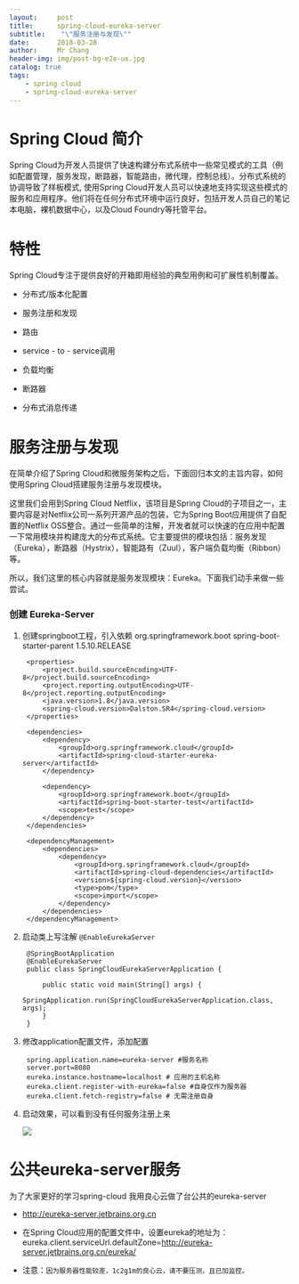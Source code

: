 ```yaml
---
layout:     post
title:     	spring-cloud-eureka-server
subtitle:    "\"服务注册与发现\""
date:       2018-03-28
author:     Mr Chang
header-img: img/post-bg-e2e-ux.jpg
catalog: true
tags:
    - spring cloud
    - spring-cloud-eureka-server  
---
```



# Spring Cloud 简介

Spring Cloud为开发人员提供了快速构建分布式系统中一些常见模式的工具（例如配置管理，服务发现，断路器，智能路由，微代理，控制总线）。分布式系统的协调导致了样板模式, 使用Spring Cloud开发人员可以快速地支持实现这些模式的服务和应用程序。他们将在任何分布式环境中运行良好，包括开发人员自己的笔记本电脑，裸机数据中心，以及Cloud Foundry等托管平台。


# 特性

Spring Cloud专注于提供良好的开箱即用经验的典型用例和可扩展性机制覆盖。

* 分布式/版本化配置

* 服务注册和发现

* 路由

* service - to - service调用

* 负载均衡

* 断路器

* 分布式消息传递


# 服务注册与发现

在简单介绍了Spring Cloud和微服务架构之后，下面回归本文的主旨内容，如何使用Spring Cloud搭建服务注册与发现模块。

这里我们会用到Spring Cloud Netflix，该项目是Spring Cloud的子项目之一，主要内容是对Netflix公司一系列开源产品的包装，它为Spring Boot应用提供了自配置的Netflix OSS整合。通过一些简单的注解，开发者就可以快速的在应用中配置一下常用模块并构建庞大的分布式系统。它主要提供的模块包括：服务发现（Eureka），断路器（Hystrix），智能路有（Zuul），客户端负载均衡（Ribbon）等。

所以，我们这里的核心内容就是服务发现模块：Eureka。下面我们动手来做一些尝试。

### 创建 Eureka-Server

1. 创建springboot工程，引入依赖
	    <parent>
	        <groupId>org.springframework.boot</groupId>
	        <artifactId>spring-boot-starter-parent</artifactId>
	        <version>1.5.10.RELEASE</version>
	        <relativePath/> <!-- lookup parent from repository -->
	    </parent>
	
	    <properties>
	        <project.build.sourceEncoding>UTF-8</project.build.sourceEncoding>
	        <project.reporting.outputEncoding>UTF-8</project.reporting.outputEncoding>
	        <java.version>1.8</java.version>
	        <spring-cloud.version>Dalston.SR4</spring-cloud.version>
	    </properties>
	
	    <dependencies>
	        <dependency>
	            <groupId>org.springframework.cloud</groupId>
	            <artifactId>spring-cloud-starter-eureka-server</artifactId>
	        </dependency>
	
	        <dependency>
	            <groupId>org.springframework.boot</groupId>
	            <artifactId>spring-boot-starter-test</artifactId>
	            <scope>test</scope>
	        </dependency>
	    </dependencies>
	
	    <dependencyManagement>
	        <dependencies>
	            <dependency>
	                <groupId>org.springframework.cloud</groupId>
	                <artifactId>spring-cloud-dependencies</artifactId>
	                <version>${spring-cloud.version}</version>
	                <type>pom</type>
	                <scope>import</scope>
	            </dependency>
	        </dependencies>
	    </dependencyManagement>
	
2. 启动类上写注解 `@EnableEurekaServer`

		@SpringBootApplication
		@EnableEurekaServer
		public class SpringCloudEurekaServerApplication {
		
		    public static void main(String[] args) {
		        SpringApplication.run(SpringCloudEurekaServerApplication.class, args);
		    }
		}
3. 修改application配置文件，添加配置

		spring.application.name=eureka-server #服务名称
		server.port=8080
		eureka.instance.hostname=localhost # 应用的主机名称
		eureka.client.register-with-eureka=false #自身仅作为服务器
		eureka.client.fetch-registry=false # 无需注册自身
		
4. 启动效果，可以看到没有任何服务注册上来

	![](http://cdn-blog.jetbrains.org.cn/18-3-28/29075174.jpg)
	
# 公共eureka-server服务

为了大家更好的学习spring-cloud 我用良心云做了台公共的eureka-server

* http://eureka-server.jetbrains.org.cn
* 在Spring Cloud应用的配置文件中，设置eureka的地址为： eureka.client.serviceUrl.defaultZone=http://eureka-server.jetbrains.org.cn/eureka/

* 注意：`因为服务器性能较差，1c2g1m的良心云，请不要压测，且已加监控。`

